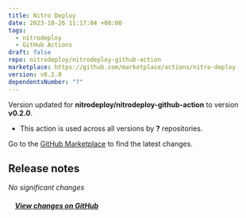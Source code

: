 ```yaml
---
title: Nitro Deploy
date: 2023-10-26 11:17:04 +00:00
tags:
  - nitrodeploy
  - GitHub Actions
draft: false
repo: nitrodeploy/nitrodeploy-github-action
marketplace: https://github.com/marketplace/actions/nitro-deploy
version: v0.2.0
dependentsNumber: "?"
---
```



Version updated for **nitrodeploy/nitrodeploy-github-action** to version **v0.2.0**.
- This action is used across all versions by **?** repositories.

Go to the [GitHub Marketplace](https://github.com/marketplace/actions/nitro-deploy) to find the latest changes.

## Release notes

*No significant changes*

##### &nbsp;&nbsp;&nbsp;&nbsp;[View changes on GitHub](https://github.com/nitrodeploy/nitrodeploy-github-action/compare/v0.1.0...v0.2.0)
